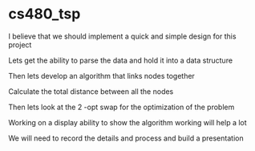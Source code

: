 # cs480_tsp

I believe that we should implement a quick and simple design for this project

Lets get the ability to parse the data and hold it into a data structure

Then lets develop an algorithm that links nodes together

Calculate the total distance between all the nodes

Then lets look at the 2 -opt swap for the optimization of the problem

Working on a display ability to show the algorithm working will help a lot

We will need to record the details and process and build a presentation
